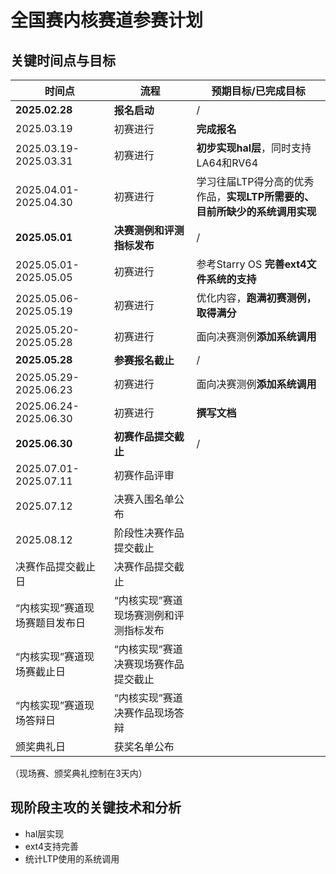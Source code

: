 # 全国赛内核赛道参赛计划

## 关键时间点与目标

| 时间点                         | 流程                                   | 预期目标/已完成目标                                          |
| ------------------------------ | -------------------------------------- | ------------------------------------------------------------ |
| **2025.02.28**                 | **报名启动**                           | /                                                            |
| 2025.03.19                     | 初赛进行                               | **完成报名**                                                 |
| 2025.03.19-2025.03.31          | 初赛进行                               | **初步实现hal层**，同时支持LA64和RV64                        |
| 2025.04.01-2025.04.30          | 初赛进行                               | 学习往届LTP得分高的优秀作品，**实现LTP所需要的、目前所缺少的系统调用实现** |
| **2025.05.01**                 | **决赛测例和评测指标发布**             | /                                                            |
| 2025.05.01-2025.05.05          | 初赛进行                               | 参考Starry OS **完善ext4文件系统的支持**                     |
| 2025.05.06-2025.05.19          | 初赛进行                               | 优化内容，**跑满初赛测例，取得满分**                         |
| 2025.05.20-2025.05.28          | 初赛进行                               | 面向决赛测例**添加系统调用**                                 |
| **2025.05.28**                 | **参赛报名截止**                       | /                                                            |
| 2025.05.29-2025.06.23          | 初赛进行                               | 面向决赛测例**添加系统调用**                                 |
| 2025.06.24-2025.06.30          | 初赛进行                               | **撰写文档**                                                 |
| **2025.06.30**                 | **初赛作品提交截止**                   | /                                                            |
| 2025.07.01-2025.07.11          | 初赛作品评审                           |                                                              |
| 2025.07.12                     | 决赛入围名单公布                       |                                                              |
| 2025.08.12                     | 阶段性决赛作品提交截止                 |                                                              |
| 决赛作品提交截止日             | 决赛作品提交截止                       |                                                              |
| “内核实现”赛道现场赛题目发布日 | “内核实现”赛道现场赛测例和评测指标发布 |                                                              |
| “内核实现”赛道现场赛截止日     | “内核实现”赛道决赛现场赛作品提交截止   |                                                              |
| “内核实现”赛道现场答辩日       | “内核实现”赛道决赛作品现场答辩         |                                                              |
| 颁奖典礼日                     | 获奖名单公布                           |                                                              |

（现场赛、颁奖典礼控制在3天内）

## 现阶段主攻的关键技术和分析

+ hal层实现
+ ext4支持完善
+ 统计LTP使用的系统调用